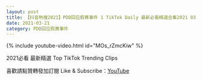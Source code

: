 ```yaml
---
layout: post
title: 【抖音熱搜2021】PDD回应假赛事件 1 TikTok Daily 最新必看精選合集2021 03 21
date: 2021-03-21
category: PDD回应假赛事件
---
```


{% include youtube-video.html id="MOs_rZmcKiw" %}

2021必看 最新精選 Top TikTok Trending Clips

喜歡請點贊轉發加訂閱 Like & Subscribe：[YouTube](https://www.youtube.com/channel/UCAoR7VcanIPd04uEq_GIylA/videos)

